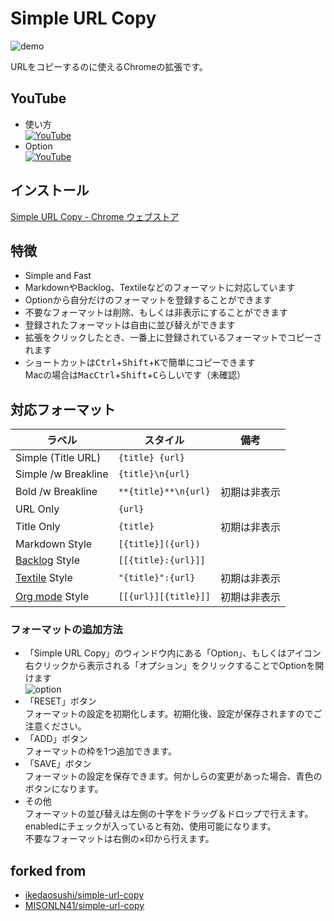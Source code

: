 Simple URL Copy
=====

![demo](https://raw.githubusercontent.com/micelle/simple-url-copy/master/assets/how_to_use.gif)

URLをコピーするのに使えるChromeの拡張です。

## YouTube
- 使い方  
[![YouTube](https://img.youtube.com/vi/51qcKcOe-ls/mqdefault.jpg)](https://www.youtube.com/watch?v=51qcKcOe-ls)
- Option  
[![YouTube](https://img.youtube.com/vi/Gsq4jFGd-BY/mqdefault.jpg)](https://www.youtube.com/watch?v=Gsq4jFGd-BY)

## インストール
[Simple URL Copy - Chrome ウェブストア](https://chrome.google.com/webstore/detail/simple-url-copy/kmkdfdfknlkjbmgdenhpeckpdafojnfo)

## 特徴
- Simple and Fast
- MarkdownやBacklog、Textileなどのフォーマットに対応しています
- Optionから自分だけのフォーマットを登録することができます
- 不要なフォーマットは削除、もしくは非表示にすることができます
- 登録されたフォーマットは自由に並び替えができます
- 拡張をクリックしたとき、一番上に登録されているフォーマットでコピーされます
- ショートカットは<kbd>Ctrl</kbd>+<kbd>Shift</kbd>+<kbd>K</kbd>で簡単にコピーできます  
  Macの場合は<kbd>MacCtrl</kbd>+<kbd>Shift</kbd>+<kbd>C</kbd>らしいです（未確認）

## 対応フォーマット
| ラベル                                    | スタイル             | 備考         |
| ----------------------------------------- | -------------------- | ------------ |
| Simple (Title URL)                        | `{title} {url}`      |              |
| Simple /w Breakline                       | `{title}\n{url}`     |              |
| Bold /w Breakline                         | `**{title}**\n{url}` | 初期は非表示 |
| URL Only                                  | `{url}`              |              |
| Title Only                                | `{title}`            | 初期は非表示 |
| Markdown Style                            | `[{title}]({url})`   |              |
| [Backlog](https://www.backlog.com/) Style | `[[{title}:{url}]]`  |              |
| [Textile](https://redmine.jp/) Style      | `"{title}":{url}`    | 初期は非表示 |
| [Org mode](https://orgmode.org/) Style    | `[[{url}][{title}]]` | 初期は非表示 |

### フォーマットの追加方法
- 「Simple URL Copy」のウィンドウ内にある「Option」、もしくはアイコン右クリックから表示される「オプション」をクリックすることでOptionを開けます  
  ![option](https://raw.githubusercontent.com/micelle/simple-url-copy/master/assets/how_to_option.jpg)
- 「RESET」ボタン  
  フォーマットの設定を初期化します。初期化後、設定が保存されますのでご注意ください。
- 「ADD」ボタン  
  フォーマットの枠を1つ追加できます。
- 「SAVE」ボタン  
  フォーマットの設定を保存できます。何かしらの変更があった場合、青色のボタンになります。
- その他  
  フォーマットの並び替えは左側の十字をドラッグ＆ドロップで行えます。  
  enabledにチェックが入っていると有効、使用可能になります。  
  不要なフォーマットは右側の×印から行えます。

## forked from
- [ikedaosushi/simple-url-copy](https://github.com/ikedaosushi/simple-url-copy)
- [MISONLN41/simple-url-copy](https://github.com/MISONLN41/simple-url-copy)
